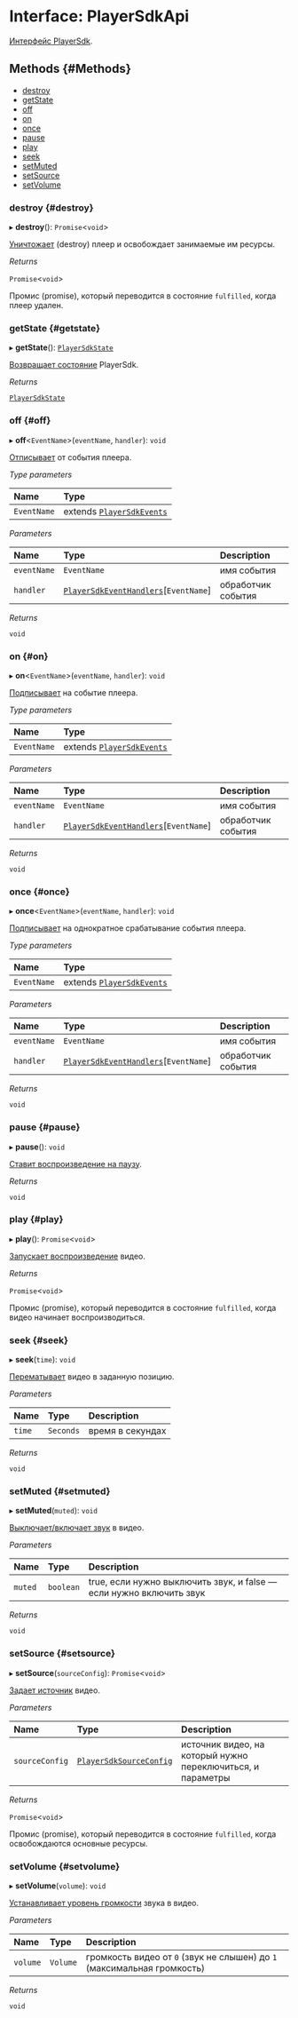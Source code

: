 # Interface: PlayerSdkApi

[Интерфейс PlayerSdk](../../../sdk/javascript/index.md).

## Methods {#Methods}

- [destroy](#destroy)
- [getState](#getstate)
- [off](#off)
- [on](#on)
- [once](#once)
- [pause](#pause)
- [play](#play)
- [seek](#seek)
- [setMuted](#setmuted)
- [setSource](#setsource)
- [setVolume](#setvolume)

### destroy {#destroy}

▸ **destroy**(): `Promise`<`void`\>

[Уничтожает](../../../sdk/javascript/player-methods.md#destroy) (destroy) плеер и освобождает занимаемые им ресурсы.

*Returns*

`Promise`<`void`\>

Промис (promise), который переводится в состояние `fulfilled`, когда плеер удален.

### getState {#getstate}

▸ **getState**(): [`PlayerSdkState`](PlayerSdkState.md)

[Возвращает состояние](../../../sdk/javascript/player-methods.md#getstate) PlayerSdk.

*Returns*

[`PlayerSdkState`](PlayerSdkState.md)

### off {#off}

▸ **off**<`EventName`\>(`eventName`, `handler`): `void`

[Отписывает](../../../sdk/javascript/player-methods.md#off) от события плеера.

*Type parameters*

| Name | Type |
| :------ | :------ |
| `EventName` | extends [`PlayerSdkEvents`](../enums/PlayerSdkEvents.md) |

*Parameters*

| Name | Type | Description |
| :------ | :------ | :------ |
| `eventName` | `EventName` | имя события |
| `handler` | [`PlayerSdkEventHandlers`](PlayerSdkEventHandlers.md)[`EventName`] | обработчик события |

*Returns*

`void`

### on {#on}

▸ **on**<`EventName`\>(`eventName`, `handler`): `void`

[Подписывает](../../../sdk/javascript/player-methods.md#subscribe-methods) на событие плеера.

*Type parameters*

| Name | Type |
| :------ | :------ |
| `EventName` | extends [`PlayerSdkEvents`](../enums/PlayerSdkEvents.md) |

*Parameters*

| Name | Type | Description |
| :------ | :------ | :------ |
| `eventName` | `EventName` | имя события |
| `handler` | [`PlayerSdkEventHandlers`](PlayerSdkEventHandlers.md)[`EventName`] | обработчик события |

*Returns*

`void`

### once {#once}

▸ **once**<`EventName`\>(`eventName`, `handler`): `void`

[Подписывает](../../../sdk/javascript/player-methods.md#subscribe-methods) на однократное срабатывание события плеера.

*Type parameters*

| Name | Type |
| :------ | :------ |
| `EventName` | extends [`PlayerSdkEvents`](../enums/PlayerSdkEvents.md) |

*Parameters*

| Name | Type | Description |
| :------ | :------ | :------ |
| `eventName` | `EventName` | имя события |
| `handler` | [`PlayerSdkEventHandlers`](PlayerSdkEventHandlers.md)[`EventName`] | обработчик события |

*Returns*

`void`

### pause {#pause}

▸ **pause**(): `void`

[Ставит воспроизведение на паузу](../../../sdk/javascript/player-methods.md#pause).

*Returns*

`void`

### play {#play}

▸ **play**(): `Promise`<`void`\>

[Запускает воспроизведение](../../../sdk/javascript/player-methods.md#play) видео.

*Returns*

`Promise`<`void`\>

Промис (promise), который переводится в состояние `fulfilled`, когда видео начинает воспроизводиться.

### seek {#seek}

▸ **seek**(`time`): `void`

[Перематывает](../../../sdk/javascript/player-methods.md#seek) видео в заданную позицию.

*Parameters*

| Name | Type | Description |
| :------ | :------ | :------ |
| `time` | `Seconds` | время в секундах |

*Returns*

`void`

### setMuted {#setmuted}

▸ **setMuted**(`muted`): `void`

[Выключает/включает звук](../../../sdk/javascript/player-methods.md#setmuted) в видео.

*Parameters*

| Name | Type | Description |
| :------ | :------ | :------ |
| `muted` | `boolean` | true, если нужно выключить звук, и false — если нужно включить звук |

*Returns*

`void`

### setSource {#setsource}

▸ **setSource**(`sourceConfig`): `Promise`<`void`\>

[Задает источник](../../../sdk/javascript/player-methods.md#setsource) видео.

*Parameters*

| Name | Type | Description |
| :------ | :------ | :------ |
| `sourceConfig` | [`PlayerSdkSourceConfig`](../modules.md#playersdksourceconfig) | источник видео, на который нужно переключиться, и параметры |

*Returns*

`Promise`<`void`\>

Промис (promise), который переводится в состояние `fulfilled`, когда освобождаются основные ресурсы.

### setVolume {#setvolume}

▸ **setVolume**(`volume`): `void`

[Устанавливает уровень громкости](../../../sdk/javascript/player-methods.md#setvolume) звука в видео.

*Parameters*

| Name | Type | Description |
| :------ | :------ | :------ |
| `volume` | `Volume` | громкость видео от `0` (звук не слышен) до `1` (максимальная громкость) |

*Returns*

`void`